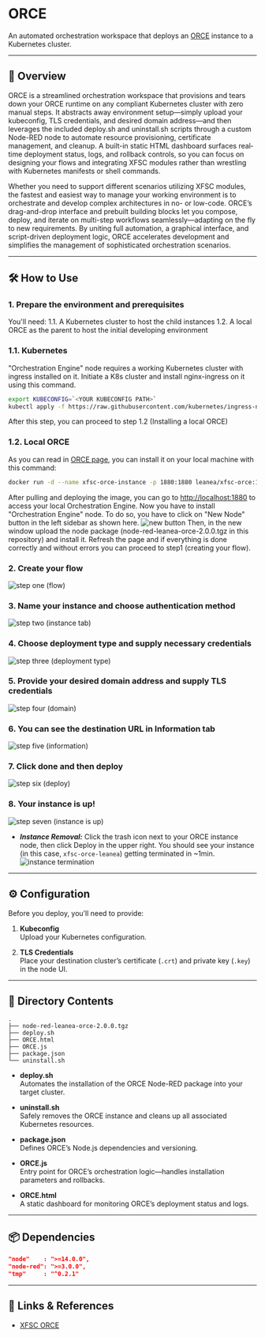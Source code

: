 # ORCE

An automated orchestration workspace that deploys an [ORCE](https://github.com/eclipse-xfsc/orchestration-engine)  instance to a Kubernetes cluster.

---

## 🚀 Overview

ORCE is a streamlined orchestration workspace that provisions and tears down your ORCE runtime on any compliant Kubernetes cluster with zero manual steps. It abstracts away environment setup—simply upload your kubeconfig, TLS credentials, and desired domain address—and then leverages the included deploy.sh and uninstall.sh scripts through a custom Node-RED node to automate resource provisioning, certificate management, and cleanup. A built-in static HTML dashboard surfaces real‐time deployment status, logs, and rollback controls, so you can focus on designing your flows and integrating XFSC modules rather than wrestling with Kubernetes manifests or shell commands.

Whether you need to support different scenarios utilizing XFSC modules, the fastest and easiest way to manage your working environment is to orchestrate and develop complex architectures in no- or low-code. ORCE’s drag-and-drop interface and prebuilt building blocks let you compose, deploy, and iterate on multi-step workflows seamlessly—adapting on the fly to new requirements. By uniting full automation, a graphical interface, and script-driven deployment logic, ORCE accelerates development and simplifies the management of sophisticated orchestration scenarios.

---

## 🛠️ How to Use
### 1. Prepare the environment and prerequisites
You'll need:
1.1. A Kubernetes cluster to host the child instances
1.2. A local ORCE as the parent to host the initial developing environment
### 1.1. Kubernetes
"Orchestration Engine" node requires a working Kubernetes cluster with ingress installed on it. Initiate a K8s cluster and install nginx-ingress on it using this command.
```bash
export KUBECONFIG=`<YOUR KUBECONFIG PATH>`
kubectl apply -f https://raw.githubusercontent.com/kubernetes/ingress-nginx/controller-v1.12.3/deploy/static/provider/cloud/deploy.yaml
```
After this step, you can proceed to step 1.2 (Installing a local ORCE)
### 1.2. Local ORCE
As you can read in [ORCE page](https://github.com/eclipse-xfsc/orchestration-engine), you can install it on your local machine with this command:
```bash
docker run -d --name xfsc-orce-instance -p 1880:1880 leanea/xfsc-orce:1.0.8  # ORCE 1.0.8 latest as of June, 2025.
```
After pulling and deploying the image, you can go to [http://localhost:1880](http://localhost:1880) to access your local Orchestration Engine. Now you have to install "Orchestration Engine" node. To do so, you have to click on "New Node" button in the left sidebar as shown here.
![new button](https://github.com/LEANEAGmbH/magic-module-builder/blob/main/ORCE/docImages/photo_2025-06-12_18-16-42.jpg?raw=true)
Then, in the new window upload the node package (node-red-leanea-orce-2.0.0.tgz in this repository) and install it. Refresh the page and if everything is done correctly and without errors you can proceed to step1 (creating your flow).
### 2. Create your flow
![step one (flow)](https://github.com/LEANEAGmbH/magic-module-builder/blob/main/ORCE/docImages/photo_2_2025-06-12_15-30-18.jpg?raw=true)
### 3. Name your instance and choose authentication method
![step two (instance tab)](https://github.com/LEANEAGmbH/magic-module-builder/blob/main/ORCE/docImages/photo_7_2025-06-12_15-30-18.jpg?raw=true)
### 4. Choose deployment type and supply necessary credentials
![step three (deployment type)](https://github.com/LEANEAGmbH/magic-module-builder/blob/main/ORCE/docImages/photo_5_2025-06-12_15-30-18.jpg?raw=true)
### 5. Provide your desired domain address and supply TLS credentials
![step four (domain)](https://github.com/LEANEAGmbH/magic-module-builder/blob/main/ORCE/docImages/photo_8_2025-06-12_15-30-18.jpg?raw=true)
### 6. You can see the destination URL in Information tab
![step five (information)](https://github.com/LEANEAGmbH/magic-module-builder/blob/main/ORCE/docImages/photo_1_2025-06-12_15-30-18.jpg?raw=true)
### 7. Click done and then deploy
![step six (deploy)](https://github.com/LEANEAGmbH/magic-module-builder/blob/main/ORCE/docImages/photo_4_2025-06-12_15-30-18.jpg?raw=true)
### 8. Your instance is up!
![step seven (instance is up)](https://github.com/LEANEAGmbH/magic-module-builder/blob/main/ORCE/docImages/photo_3_2025-06-12_15-30-18.jpg?raw=true)

- ***Instance Removal:*** Click the trash icon next to your ORCE instance node, then click Deploy in the upper right. You should see your instance (in this case, `xfsc-orce-leanea`) getting terminated in ~1min.
![instance termination](https://github.com/LEANEAGmbH/magic-module-builder/blob/main/ORCE/docImages/terminating.jpg?raw=true)

---

## ⚙️ Configuration

Before you deploy, you’ll need to provide:

1. **Kubeconfig**  
   Upload your Kubernetes configuration.

2. **TLS Credentials**  
   Place your destination cluster’s certificate (`.crt`) and private key (`.key`) in the node UI.

---

## 📁 Directory Contents
```
.
├── node-red-leanea-orce-2.0.0.tgz
├── deploy.sh
├── ORCE.html
├── ORCE.js
├── package.json
└── uninstall.sh
```

- **deploy.sh**  
  Automates the installation of the ORCE Node-RED package into your target cluster.

- **uninstall.sh**  
  Safely removes the ORCE instance and cleans up all associated Kubernetes resources.

- **package.json**  
  Defines ORCE’s Node.js dependencies and versioning.  

- **ORCE.js**  
  Entry point for ORCE’s orchestration logic—handles installation parameters and rollbacks.

- **ORCE.html**  
  A static dashboard for monitoring ORCE’s deployment status and logs.

---

## 📦 Dependencies

```json
"node"    : ">=14.0.0",
"node-red": ">=3.0.0",
"tmp"     : "^0.2.1"
```

---

## 🔗 Links & References

- [XFSC ORCE](https://github.com/eclipse-xfsc/orchestration-engine)  

